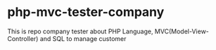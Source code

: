 # php-mvc-tester-company
 This is repo company tester about PHP Language, MVC(Model-View-Controller) and SQL to manage customer
